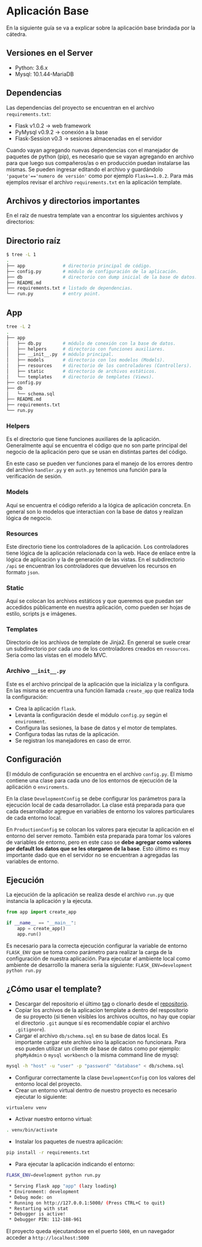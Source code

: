 # Aplicación Base

En la siguiente guía se va a explicar sobre la aplicación base brindada por la
cátedra.

## Versiones en el Server

- Python: 3.6.x
- Mysql: 10.1.44-MariaDB

## Dependencias

Las dependencias del proyecto se encuentran en el archivo `requirements.txt`:

- Flask v1.0.2       -> web framework
- PyMysql v0.9.2     -> conexión a la base
- Flask-Session v0.3 -> sesiones almacenadas en el servidor

Cuando vayan agregando nuevas dependencias con el manejador de paquetes de
python (pip), es necesario que se vayan agregando en archivo para que luego
sus compañeros/as o en producción puedan instalarse las mismas. Se pueden
ingresar editando el archivo y guardándolo `'paquete'=='numero de versión'`
como por ejemplo  `Flask==1.0.2`. Para más ejemplos revisar el archivo
`requirements.txt` en la aplicación template.

## Archivos y directorios importantes

En el raíz de nuestra template van a encontrar los siguientes archivos y
directorios:

## Directorio raíz

```bash
$ tree -L 1
.
├── app              # directorio principal de código.
├── config.py        # módulo de configuración de la aplicación.
├── db               # directorio con dump inicial de la base de datos.
├── README.md
├── requirements.txt # listado de dependencias.
└── run.py           # entry point.

```

## App

```bash
tree -L 2
.
├── app
│   ├── db.py        # módulo de conexión con la base de datos.
│   ├── helpers      # directorio con funciones auxiliares.
│   ├── __init__.py  # módulo principal.
│   ├── models       # directorio con los modelos (Models).
│   ├── resources    # directorio de los controladores (Controllers).
│   ├── static       # directorio de archivos estáticos.
│   └── templates    # directorio de templates (Views).
├── config.py
├── db
│   └── schema.sql
├── README.md
├── requirements.txt
└── run.py
```

### Helpers

Es el directorio que tiene funciones auxiliares de la aplicación. Generalmente
aquí se encuentra el código que no son parte principal del negocio de la
aplicación pero que se usan en distintas partes del código.

En este caso se pueden ver funciones para el manejo de los errores dentro del
archivo `handler.py` y en `auth.py` tenemos una función para la verificación
de sesión.

### Models

Aquí se encuentra el código referido a la lógica de aplicación concreta. En
general son lo modelos que interactúan con la base de datos y realizan lógica de
negocio.

### Resources

Este directorio tiene los controladores de la aplicación. Los controladores tiene
lógica de la aplicación relacionada con la web. Hace de enlace entre la lógica
de aplicación y la de generación de las vistas. En el subdirectorio `/api` se
encuentran los controladores que devuelven los recursos en formato `json`.

### Static

Aquí se colocan los archivos estáticos y que queremos que puedan ser accedidos
públicamente en nuestra aplicación, como pueden ser hojas de estilo, scripts js
e imágenes.

### Templates

Directorio de los archivos de template de Jinja2. En general se suele crear
un subdirectorio por cada uno de los controladores creados en `resources`.
Seria como las vistas en el modelo MVC.

### Archivo `__init__.py`

Este es el archivo principal de la aplicación que la inicializa y la configura.
En las misma se encuentra una función llamada `create_app` que realiza toda
la configuración:

- Crea la aplicación `flask`.
- Levanta la configuración desde el módulo `config.py` según el `environment`.
- Configura las sesiones, la base de datos y el motor de templates.
- Configura todas las rutas de la aplicación.
- Se registran los manejadores en caso de error.

## Configuración

El módulo de configuración se encuentra en el archivo `config.py`. El mismo
contiene una clase para cada uno de los entornos de ejecución de la aplicación o
`enviroments`.

En la clase `DevelopmentConfig` se debe configurar los parámetros para la
ejecución local de cada desarrollador. La clase está preparada para que cada
desarrollador agregue en variables de entorno los valores particulares de cada
entorno local.

En `ProductionConfig` se colocan los valores para ejecutar la aplicación
en el entorno del server remoto. También esta preparada para tomar los valores
de variables de entorno, pero en este caso se **debe agregar como valores por
default los datos que se les otorgaron de la base**. Esto último es muy
importante dado que en el servidor no se encuentran a agregadas las variables
de entorno.

## Ejecución

La ejecución de la aplicación se realiza desde el archivo `run.py` que instancia
la aplicación y la ejecuta.

```python
from app import create_app

if __name__ == "__main__":
    app = create_app()
    app.run()
```

Es necesario para la correcta ejecución configurar la variable de entorno
`FLASK_ENV` que se toma como parámetro para realizar la carga de la
configuración de nuestra aplicación.
Para ejecutar el ambiente local como ambiente de desarrollo la manera seria la
siguiente: `FLASK_ENV=development python run.py` 

## ¿Cómo usar el template?

- Descargar del repositorio el último [tag](https://github.com/Proyecto-de-Software/unlp-api-python/archive/1.1.zip)
  o clonarlo desde el [repositorio](https://github.com/Proyecto-de-Software/unlp-api-python).
- Copiar los archivos de la aplicacion template a dentro del respositorio de su
  proyecto (si tienen visibles los archivos ocultos, no hay que copiar el
  directorio `.git` aunque sí es recomendable copiar el archivo `.gitignore`).
- Cargar el archivo `db/schema.sql` en su base de datos local. Es importante
  cargar este archivo sino la aplicacion no funcionara. Para eso pueden
  utilizar un cliente de base de datos como por ejemplo: `phpMyAdmin` o `mysql
  workbench` o la misma command line de mysql:
```bash
mysql -h "host" -u "user" -p "password" "database" < db/schema.sql
```
- Configurar correctamente la clase `DevelopmentConfig` con los valores del entorno local del proyecto.
- Crear un entorno virtual dentro de nuestro proyecto es necesario ejecutar lo siguiente:
```bash
virtualenv venv
```
- Activar nuestro entorno virtual:
```bash
. venv/bin/activate
```
- Instalar los paquetes de nuestra aplicación:
```bash
pip install -r requirements.txt
```
- Para ejecutar la aplicación indicando el entorno:
```bash
FLASK_ENV=development python run.py
```
```bash
 * Serving Flask app "app" (lazy loading)
 * Environment: development
 * Debug mode: on
 * Running on http://127.0.0.1:5000/ (Press CTRL+C to quit)
 * Restarting with stat
 * Debugger is active!
 * Debugger PIN: 112-188-961
```
El proyecto queda ejecutandose en el puerto `5000`, en un navegador acceder a
`http://localhost:5000`

